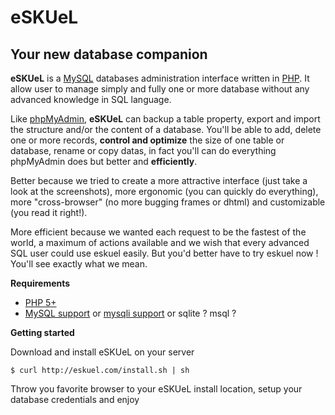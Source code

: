 eSKUeL
========

Your new database companion
----------------------------------------

**eSKUeL** is a [MySQL](http://www.mysql.com) databases administration interface written in [PHP](http://www.php.net). It allow user to manage simply and fully one or more database without any advanced knowledge in SQL language.

Like [phpMyAdmin](http://www.phpmyadmin.net/), **eSKUeL** can backup a table property, export and import the structure and/or the content of a database. You'll be able to add, delete one or more records, **control and optimize** the size of one table or database, rename or copy datas, in fact you'll can do everything phpMyAdmin does but better and **efficiently**.

Better because we tried to create a more attractive interface (just take a look at the screenshots), more ergonomic (you can quickly do everything), more "cross-browser" (no more bugging frames or dhtml) and customizable (you read it right!).

More efficient because we wanted each request to be the fastest of the world, a maximum of actions available and we wish that every advanced SQL user could use eskuel easily. But you'd better have to try eskuel now ! You'll see exactly what we mean.

**Requirements**

* [PHP 5+](http://www.php.net/)
* [MySQL support](http://www.php.net/manual/book.mysql.html) or [mysqli support](http://www.php.net/manual/book.mysqli.html) or sqlite ? msql ?

**Getting started**

Download and install eSKUeL on your server

	$ curl http://eskuel.com/install.sh | sh

Throw you favorite browser to your eSKUeL install location, setup your database credentials and enjoy